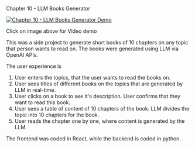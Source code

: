 Chapter 10 - LLM Books Generator

[![Chapter 10 - LLM Books Generator Demo](https://img.youtube.com/vi/h1nKOCWFg4E/1.jpg)](https://www.youtube.com/watch?v=h1nKOCWFg4E)


Click on image above for Video demo




This was a side project to generate short books of 10 chapters on any topic that person wants to read on. The books were generated using LLM via OpenAI APIs. 

The user experience is 
1. User enters the topics, that the user wants to read the books on.
2. User sees titles of different books on the topics that are generated by LLM in real-time.
3. User clicks on a book to see it's description. User confirms that they want to read this book.
4. User sees a table of content of 10 chapters of the book. LLM divides the topic into 10 chapters for the book.
5. User reads the chapter one by one, where content is generated by the LLM.


The frontend was coded in React, while the backend is coded in python.
